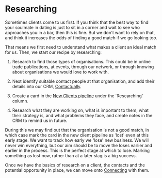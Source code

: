 # Researching

Sometimes clients come to us first. If you think that the best way to find your soulmate in dating is just to sit in a corner and wait to see who approaches you in a bar, then this is fine. But we don't want to rely on that, and think it increases the odds of finding a good match if we go looking too.

That means we first need to understand what makes a client an ideal match for us. Then, we start our recipe by researching:

1. Research to find those types of organisations. This could be in online trade publications, at events, through our network, or through knowing about organisations we would love to work with.

2. Next identify suitable contact people at that organisation, and add their details into our CRM, [Contactually](https://www.contactually.com/contacts).

3. Create a card in the [New Clients pipeline](https://www.contactually.com/pipelines/86389) under the 'Researching' column.

4. Research what they are working on, what is important to them, what their strategy is, and what problems they face, and create notes in the CRM to remind us in future.


During this we may find out that the organisation is not a good match, in which case mark the card in the new client pipeline as 'lost' even at this early stage. We want to track how early we 'lose' new business. We will never win everything, but our aim should be to move the loses earlier and earlier in the process. This is the perfect stage at which to lose. Marking something as lost now, rather than at a later stag is a big success.

Once we have the basics of research on a client, the contacts and the potential opportunity in place, we can move onto [Connecting](/new_client_recipe/connecting.md) with them.


